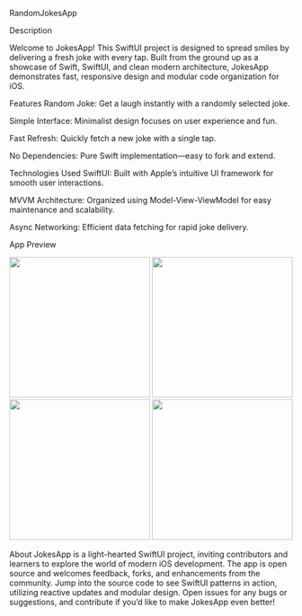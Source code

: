 RandomJokesApp

Description

Welcome to JokesApp! This SwiftUI project is designed to spread smiles by delivering a fresh joke with every tap. Built from the ground up as a showcase of Swift, SwiftUI, and clean modern architecture, JokesApp demonstrates fast, responsive design and modular code organization for iOS.

Features
Random Joke: Get a laugh instantly with a randomly selected joke.

Simple Interface: Minimalist design focuses on user experience and fun.

Fast Refresh: Quickly fetch a new joke with a single tap.

No Dependencies: Pure Swift implementation—easy to fork and extend.

Technologies Used
SwiftUI: Built with Apple’s intuitive UI framework for smooth user interactions.

MVVM Architecture: Organized using Model-View-ViewModel for easy maintenance and scalability.

Async Networking: Efficient data fetching for rapid joke delivery.

App Preview

<p align="center">
  <img src="https://github.com/user-attachments/assets/947ce20b-c3f7-405f-9260-11dd1133348d" width="250" />
  <img src="https://github.com/user-attachments/assets/2bc0e700-8f26-49b7-8edc-efd5bcfd3d7f" width="250" />
  <img src="https://github.com/user-attachments/assets/f70ad0b1-a7a2-4624-b78d-83ecdb4ea65f" width="250" />
  <img src="https://github.com/user-attachments/assets/46c8d36a-50de-4e10-b8c7-2b62ab14dc05" width="250" />
</p>


About
JokesApp is a light-hearted SwiftUI project, inviting contributors and learners to explore the world of modern iOS development. 
The app is open source and welcomes feedback, forks, and enhancements from the community.
Jump into the source code to see SwiftUI patterns in action, utilizing reactive updates and modular design. Open issues for any bugs or suggestions, and contribute if you’d like to make JokesApp even better!


